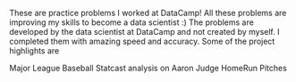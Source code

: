 
These are practice problems I worked at DataCamp! All these problems are improving my skills to become a data scientist :) 
The problems are developed by the data scientist at DataCamp and not created by myself. I completed them with amazing speed and accuracy.
Some of the project highlights are 

Major League Baseball Statcast analysis on Aaron Judge HomeRun Pitches 

 
